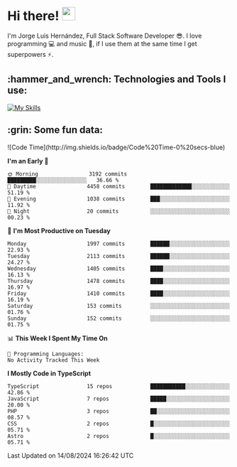 <h1 align="left">
 <abc>
  <br>Hi there! <img src="https://user-images.githubusercontent.com/42378118/110234147-e3259600-7f4e-11eb-95be-0c4047144dea.gif" width="30"><br>
 </abc>
</h1>

I'm Jorge Luis Hernández, Full Stack Software Developer :sunglasses:. I love programming :computer: and music :musical_score:, if I use them at the same time I get superpowers :zap:. 


<h2 align="left">:hammer_and_wrench: Technologies and Tools I use:</h2>

[![My Skills](https://skillicons.dev/icons?i=js,ts,html,css,py,vue,react,next,nest,postgres,mysql)](https://skillicons.dev)

<h2 align="left">:grin: Some fun data:</h2>
<!--START_SECTION:waka-->
![Code Time](http://img.shields.io/badge/Code%20Time-0%20secs-blue)

**I'm an Early 🐤** 

```text
🌞 Morning                3192 commits        █████████░░░░░░░░░░░░░░░░   36.66 % 
🌆 Daytime                4458 commits        █████████████░░░░░░░░░░░░   51.19 % 
🌃 Evening                1038 commits        ███░░░░░░░░░░░░░░░░░░░░░░   11.92 % 
🌙 Night                  20 commits          ░░░░░░░░░░░░░░░░░░░░░░░░░   00.23 % 
```
📅 **I'm Most Productive on Tuesday** 

```text
Monday                   1997 commits        ██████░░░░░░░░░░░░░░░░░░░   22.93 % 
Tuesday                  2113 commits        ██████░░░░░░░░░░░░░░░░░░░   24.27 % 
Wednesday                1405 commits        ████░░░░░░░░░░░░░░░░░░░░░   16.13 % 
Thursday                 1478 commits        ████░░░░░░░░░░░░░░░░░░░░░   16.97 % 
Friday                   1410 commits        ████░░░░░░░░░░░░░░░░░░░░░   16.19 % 
Saturday                 153 commits         ░░░░░░░░░░░░░░░░░░░░░░░░░   01.76 % 
Sunday                   152 commits         ░░░░░░░░░░░░░░░░░░░░░░░░░   01.75 % 
```


📊 **This Week I Spent My Time On** 

```text
💬 Programming Languages: 
No Activity Tracked This Week
```

**I Mostly Code in TypeScript** 

```text
TypeScript               15 repos            ███████████░░░░░░░░░░░░░░   42.86 % 
JavaScript               7 repos             █████░░░░░░░░░░░░░░░░░░░░   20.00 % 
PHP                      3 repos             ██░░░░░░░░░░░░░░░░░░░░░░░   08.57 % 
CSS                      2 repos             █░░░░░░░░░░░░░░░░░░░░░░░░   05.71 % 
Astro                    2 repos             █░░░░░░░░░░░░░░░░░░░░░░░░   05.71 % 
```




 Last Updated on 14/08/2024 16:26:42 UTC
<!--END_SECTION:waka-->
